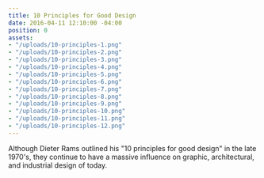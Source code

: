 ```yaml
---
title: 10 Principles for Good Design
date: 2016-04-11 12:10:00 -04:00
position: 0
assets:
- "/uploads/10-principles-1.png"
- "/uploads/10-principles-2.png"
- "/uploads/10-principles-3.png"
- "/uploads/10-principles-4.png"
- "/uploads/10-principles-5.png"
- "/uploads/10-principles-6.png"
- "/uploads/10-principles-7.png"
- "/uploads/10-principles-8.png"
- "/uploads/10-principles-9.png"
- "/uploads/10-principles-10.png"
- "/uploads/10-principles-11.png"
- "/uploads/10-principles-12.png"
---
```


Although Dieter Rams outlined his "10 principles for good design" in the late 1970's, they continue to have a massive influence on graphic, architectural, and industrial design of today.
